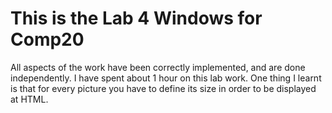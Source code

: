 This is the Lab 4 Windows for Comp20
====================================
All aspects of the work have been correctly implemented, and are done independently. I have spent about 1 hour on this lab work.
One thing I learnt is that for every picture you have to define its size in order to be displayed at HTML.